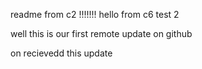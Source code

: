 readme from c2 !!!!!!!
hello from c6 test 2 

well this is our first remote update on github

on recievedd this update 